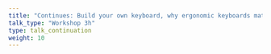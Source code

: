 ```yaml
---
title: "Continues: Build your own keyboard, why ergonomic keyboards matter"
talk_type: "Workshop 3h"
type: talk_continuation
weight: 10
---
```

